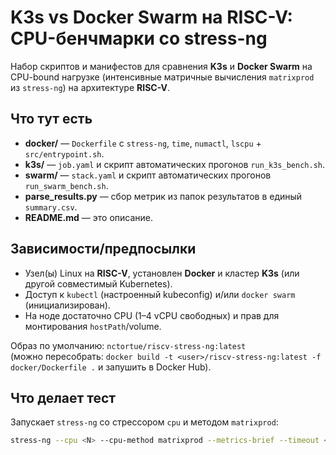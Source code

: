 # K3s vs Docker Swarm на RISC-V: CPU-бенчмарки со stress-ng

Набор скриптов и манифестов для сравнения **K3s** и **Docker Swarm** на CPU-bound нагрузке (интенсивные матричные вычисления `matrixprod` из `stress-ng`) на архитектуре **RISC-V**.

## Что тут есть

- **docker/** — `Dockerfile` с `stress-ng`, `time`, `numactl`, `lscpu` + `src/entrypoint.sh`.
- **k3s/** — `job.yaml` и скрипт автоматических прогонов `run_k3s_bench.sh`.
- **swarm/** — `stack.yaml` и скрипт автоматических прогонов `run_swarm_bench.sh`.
- **parse_results.py** — сбор метрик из папок результатов в единый `summary.csv`.
- **README.md** — это описание.

## Зависимости/предпосылки

- Узел(ы) Linux на **RISC-V**, установлен **Docker** и кластер **K3s** (или другой совместимый Kubernetes).
- Доступ к `kubectl` (настроенный kubeconfig) и/или `docker swarm` (инициализирован).
- На ноде достаточно CPU (1–4 vCPU свободных) и прав для монтирования `hostPath`/volume.

Образ по умолчанию: `nctortue/riscv-stress-ng:latest`  
(можно пересобрать: `docker build -t <user>/riscv-stress-ng:latest -f docker/Dockerfile .` и запушить в Docker Hub).

## Что делает тест

Запускает `stress-ng` со стрессором `cpu` и методом `matrixprod`:

```bash
stress-ng --cpu <N> --cpu-method matrixprod --metrics-brief --timeout <DURATION>
